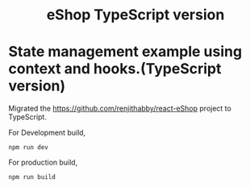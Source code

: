 <h1 align="center">
  eShop TypeScript version
</h1>

# State management example using context and hooks.(TypeScript version)

Migrated the https://github.com/renjithabby/react-eShop project to TypeScript.

For Development build,

```shell
npm run dev
```

For production build,

```shell
npm run build
```
